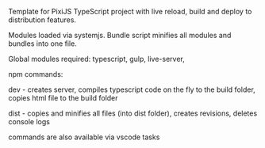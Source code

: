 
Template for PixiJS TypeScript project with live reload, build and deploy to distribution features.

Modules loaded via systemjs. Bundle script minifies all modules and bundles into one file.


Global modules required:
typescript, 
gulp, 
live-server, 


npm commands:

dev - creates server, compiles typescript code on the fly to the build folder, copies html file to the build folder

dist - copies and minifies all files (into dist folder), creates revisions, deletes console logs

commands are also available via vscode tasks
